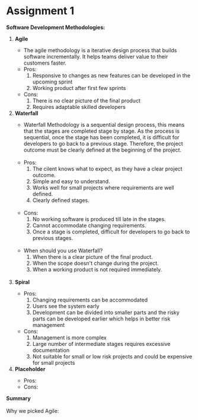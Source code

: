 # Assignment 1

<strong>Software Development Methodologies:</strong>
<ol>
    <li><strong>Agile</strong></li>
        <ul>
            <li>The agile methodology is a iterative design process that builds software incrementally. It helps teams deliver value to their customers faster.</li>
            <li>
                Pros:
                <ol>
                    <li>Responsive to changes as new features can be developed in the upcoming sprint</li>
                    <li>Working product after first few sprints</li>
                </ol>
            </li>
            <li>
                Cons:
                <ol>
                    <li>There is no clear picture of the final product</li>
                    <li>Requires adaptable skilled developers</li>
                </ol>
            </li>
        </ul>
    <li><strong>Waterfall</strong></li>
        <ul>
            <li>Waterfall Methodology is a sequential design process, this means that the stages are completed stage by stage. As the process is sequential, once the stage has been completed, it is difficult for developers to go back to a previous stage. Therefore, the project outcome must be clearly defined at the beginning of the project.</li></br>
            <li>
                Pros:
                <ol>
                    <li>The cilent knows what to expect, as they have a clear project outcome.</li>
                    <li>Simple and easy to understand.</li>
                    <li>Works well for small projects where requirements are well defined.</li>
                    <li>Clearly defined stages.</li>
                </ol>
            </li>
    </br>
            <li>Cons:
                <ol>
                    <li>No working software is produced till late in the stages.</li>
                    <li>Cannot accommodate changing requirements.</li>
                    <li>Once a stage is completed, difficult for developers to go back to previous stages.</li>
                </ol>
            </li>
            </br>
            <li>When should you use Waterfall? 
                <ol>
                    <li>When there is a clear picture of the final product.</li>
                    <li>When the scope doesn't change during the project.</li>
                    <li>When a working product is not required immediately.</li>
                </ol>
            </li>
            </br>
        </ul>
    <li><strong>Spiral</strong></li>
        <ul>
            <li>Pros:
                <ol>
                    <li>Changing requirements can be accommodated</li>
                    <li>Users see the system early</li>
                    <li>Development can be divided into smaller parts and the risky parts can be developed earlier which helps in better risk management</li>
                </ol>
            </li>
            <li>Cons:
                <ol>
                    <li>Management is more complex</li>
                    <li>Large number of intermediate stages requires excessive documentation</li>
                    <li>Not suitable for small or low risk projects and could be expensive for small projects</li>
                </ol>
            </li>
        </ul>
    <li><strong>Placeholder</strong></li>
        <ul>
            <li>Pros:</li>
            <li>Cons:</li>
        </ul>
</ol>    

<strong>Summary</strong></br>    
Why we picked Agile:
